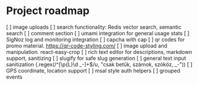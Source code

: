 # Project roadmap

[ ] image uploads 
[ ] search functionality: Redis vector search, semantic search
[ ] comment section
[ ] umami integration for general usage stats
[ ] SigNoz log and monitoring integration
[ ] capcha with cap
[ ] qr codes for promo material. https://qr-code-styling.com/
[ ] image upload and manipulation. react-easy-crop
[ ] rich text editor for descriptions, markdown support, sanitizing
[ ] slugify for safe slug generation
[ ] general text input sanitization (.regex(/^[\p{L}\d _-]+$/u, "csak betűk, számok, szóköz, _-"))
[ ] GPS coordinate, location support
[ ] msal style auth helpers
[ ] grouped events